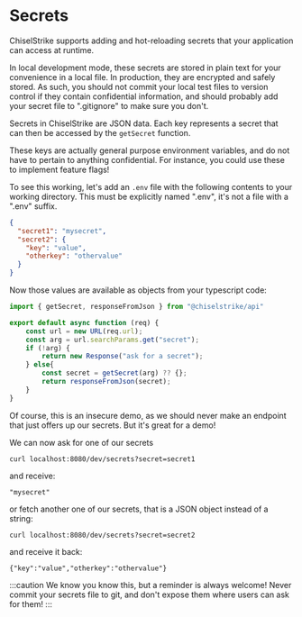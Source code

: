 # Secrets

ChiselStrike supports adding and hot-reloading secrets that your application
can access at runtime.

In local development mode, these secrets are stored in plain text for your convenience
in a local file. In production, they are encrypted and safely stored. As such, you should not
commit your local test files to version control if they contain confidential information, and should
probably add your secret file to ".gitignore" to make sure you don't.

Secrets in ChiselStrike are JSON data. Each key represents a secret that can
then be accessed by the `getSecret` function.

These keys are actually general purpose environment variables, and do not have to pertain
to anything confidential. For instance, you could use these to implement feature flags!

To see this working, let's add an `.env` file with the following contents to your working directory.
This must be explicitly named ".env", it's not a file with a ".env" suffix.

```json title=".env"
{
  "secret1": "mysecret",
  "secret2": {
    "key": "value",
    "otherkey": "othervalue"
  }
}
```

Now those values are available as objects from your typescript code:

```typescript title="my-backend/routes/secrets.ts"
import { getSecret, responseFromJson } from "@chiselstrike/api"

export default async function (req) {
    const url = new URL(req.url);
    const arg = url.searchParams.get("secret");
    if (!arg) {
        return new Response("ask for a secret");
    } else{
        const secret = getSecret(arg) ?? {};
        return responseFromJson(secret);
    }
}
```

Of course, this is an insecure demo, as we should never make an endpoint that just offers up
our secrets. But it's great for a demo!

We can now ask for one of our secrets

```console
curl localhost:8080/dev/secrets?secret=secret1
```

and receive:

```console
"mysecret"
```

or fetch another one of our secrets, that is a JSON object instead of a string:

```console
curl localhost:8080/dev/secrets?secret=secret2
```

and receive it back:

```console
{"key":"value","otherkey":"othervalue"}
```

:::caution
We know you know this, but a reminder is always welcome!
Never commit your secrets file to git, and don't expose them where users
can ask for them!
:::



